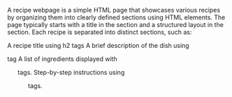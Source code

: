 A recipe webpage is a simple HTML page that showcases various recipes by organizing them into clearly defined sections using HTML elements. The page typically starts with a title in the <head> section and a structured layout in the <body> section. Each recipe is separated into distinct sections, such as:

A recipe title using h2 tags
A brief description of the dish using <p> tag
A list of ingredients displayed with <ul> tags.
Step-by-step instructions using <ol> tags.
